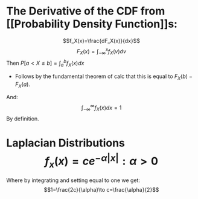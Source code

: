 # The Derivative of the CDF from [[Probability Density Function]]s:
$$f_X(x)=\frac{dF_X(x)}{dx}$$
$$F_X(x)=\int_{-\infty}^xf_X(v)dv$$
Then $P[a\lt X \leq b]=\int_a^bf_X(x)dx$
- Follows by the fundamental theorem of calc that this is equal to $F_X(b)-F_X(a)$.

And: $$\int_{-\infty}^\infty f_X(x)dx=1$$ By definition.

# Laplacian Distributions$$f_x(x)=ce^{-\alpha|x|}:\alpha>0$$
Where by integrating and setting equal to one we get:
$$1=\frac{2c}{\alpha}\to c=\frac{\alpha}{2}$$

